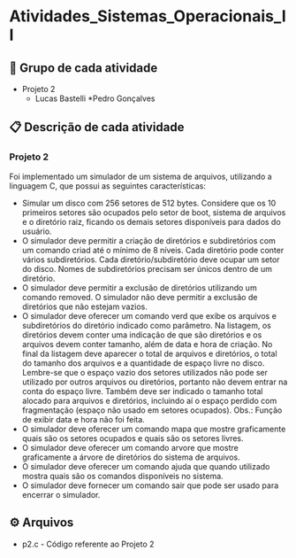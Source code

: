 # Atividades_Sistemas_Operacionais_II

## 🚀 Grupo de cada atividade
* Projeto 2
  * Lucas Bastelli
  *Pedro Gonçalves
  
## 📋 Descrição de cada atividade
### Projeto 2
Foi implementado um simulador de um sistema de arquivos, utilizando a linguagem C, que possui as seguintes 
características:

- Simular um disco com 256 setores de 512 bytes. Considere que os 10 primeiros setores são ocupados 
pelo setor de boot, sistema de arquivos e o diretório raiz, ficando os demais setores disponíveis para dados 
do usuário.
- O simulador deve permitir a criação de diretórios e subdiretórios com um comando criad até o 
mínimo de 8 níveis. Cada diretório pode conter vários subdiretórios. Cada diretório/subdiretório deve 
ocupar um setor do disco. Nomes de subdiretórios precisam ser únicos dentro de um diretório.
- O simulador deve permitir a exclusão de diretórios utilizando um comando removed. O simulador não 
deve permitir a exclusão de diretórios que não estejam vazios.
- O simulador deve oferecer um comando verd que exibe os arquivos e subdiretórios do diretório 
indicado como parâmetro. Na listagem, os diretórios devem conter uma indicação de que são diretórios e os 
arquivos devem conter tamanho, além de data e hora de criação. No final da listagem deve aparecer o total 
de arquivos e diretórios, o total do tamanho dos arquivos e a quantidade de espaço livre no disco. Lembre-se 
que o espaço vazio dos setores utilizados não pode ser utilizado por outros arquivos ou diretórios, portanto 
não devem entrar na conta do espaço livre. Também deve ser indicado o tamanho total alocado para 
arquivos e diretórios, incluindo aí o espaço perdido com fragmentação (espaço não usado em setores 
ocupados). Obs.: Função de exibir data e hora não foi feita.
- O simulador deve oferecer um comando mapa que mostre graficamente quais são os setores ocupados 
e quais são os setores livres.
- O simulador deve oferecer um comando arvore que mostre graficamente a árvore de diretórios do 
sistema de arquivos.
- O simulador deve oferecer um comando ajuda que quando utilizado mostra quais são os comandos 
disponíveis no sistema.
- O simulador deve fornecer um comando sair que pode ser usado para encerrar o simulador.

## ⚙️ Arquivos
* p2.c - Código referente ao Projeto 2
